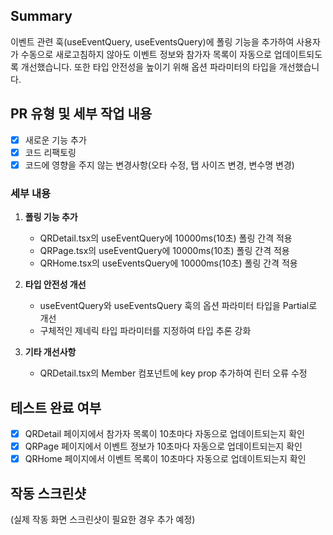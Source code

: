 ## Summary

이벤트 관련 훅(useEventQuery, useEventsQuery)에 폴링 기능을 추가하여 사용자가 수동으로 새로고침하지 않아도 이벤트 정보와 참가자 목록이 자동으로 업데이트되도록 개선했습니다. 또한 타입 안전성을 높이기 위해 옵션 파라미터의 타입을 개선했습니다.

## PR 유형 및 세부 작업 내용

- [x] 새로운 기능 추가
- [x] 코드 리팩토링
- [x] 코드에 영향을 주지 않는 변경사항(오타 수정, 탭 사이즈 변경, 변수명 변경)

### 세부 내용
1. **폴링 기능 추가**
   - QRDetail.tsx의 useEventQuery에 10000ms(10초) 폴링 간격 적용
   - QRPage.tsx의 useEventQuery에 10000ms(10초) 폴링 간격 적용
   - QRHome.tsx의 useEventsQuery에 10000ms(10초) 폴링 간격 적용

2. **타입 안전성 개선**
   - useEventQuery와 useEventsQuery 훅의 옵션 파라미터 타입을 Partial<UseSuspenseQueryOptions>로 개선
   - 구체적인 제네릭 타입 파라미터를 지정하여 타입 추론 강화

3. **기타 개선사항**
   - QRDetail.tsx의 Member 컴포넌트에 key prop 추가하여 린터 오류 수정

## 테스트 완료 여부
- [x] QRDetail 페이지에서 참가자 목록이 10초마다 자동으로 업데이트되는지 확인
- [x] QRPage 페이지에서 이벤트 정보가 10초마다 자동으로 업데이트되는지 확인
- [x] QRHome 페이지에서 이벤트 목록이 10초마다 자동으로 업데이트되는지 확인

## 작동 스크린샷
(실제 작동 화면 스크린샷이 필요한 경우 추가 예정)
